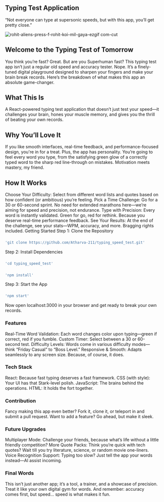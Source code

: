 ## Typing Test Application
“Not everyone can type at supersonic speeds, but with this app, you’ll get pretty close.”

![rohit-aliens-press-f-rohit-koi-mil-gaya-ezgif com-cut](https://github.com/user-attachments/assets/5c66e62c-a226-4b67-8bbe-f24219023caa)


## Welcome to the Typing Test of Tomorrow 
You think you’re fast? Great. But are you Superhuman fast? This typing test app isn’t just a regular old speed and accuracy tester. Nope. It’s a finely-tuned digital playground designed to sharpen your fingers and make your brain break records. Here’s the breakdown of what makes this app an absolute game-changer.

## What This Is
A React-powered typing test application that doesn’t just test your speed—it challenges your brain, hones your muscle memory, and gives you the thrill of beating your own records.

## Why You’ll Love It
If you like smooth interfaces, real-time feedback, and performance-focused design, you're in for a treat. Plus, the app has personality. You’re going to feel every word you type, from the satisfying green glow of a correctly typed word to the sharp red line-through on mistakes. Motivation meets mastery, my friend.

## How It Works
Choose Your Difficulty: Select from different word lists and quotes based on how confident (or ambitious) you’re feeling.
Pick a Time Challenge: Go for a 30 or 60-second sprint. No need for extended marathons here—we’re aiming for speed and precision, not endurance.
Type with Precision: Every word is instantly validated. Green for go, red for rethink. Because you deserve real-time performance feedback.
See Your Results: At the end of the challenge, see your stats—WPM, accuracy, and more. Bragging rights included.
Getting Started
Step 1: Clone the Repository
### 
```sh
'git clone https://github.com/Atharva-211/typing_speed_test.git'
```

Step 2: Install Dependencies
### 
```sh
'cd typing_speed_test'
```
### 
```sh
'npm install'
```

Step 3: Start the App
### 
```sh
'npm start'
```

Now open localhost:3000 in your browser and get ready to break your own records.

### Features
Real-Time Word Validation: Each word changes color upon typing—green if correct, red if you fumble.
Custom Timer: Select between a 30 or 60-second test.
Difficulty Levels: Words come in various difficulty modes—think “Friday Casual” to “Boss Level.”
Responsive & Smooth: Adapts seamlessly to any screen size. Because, of course, it does.
### Tech Stack
React: Because fast typing deserves a fast framework.
CSS (with style): Your UI has that Stark-level polish.
JavaScript: The brains behind the operations.
HTML: It holds the fort together.
### Contribution
Fancy making this app even better? Fork it, clone it, or teleport in and submit a pull request. Want to add a feature? Go ahead, but make it sleek.

### Future Upgrades
Multiplayer Mode: Challenge your friends, because what’s life without a little friendly competition?
More Quote Packs: Think you’re quick with tech quotes? Wait till you try literature, science, or random movie one-liners.
Voice Recognition Support: Typing too slow? Just tell the app your words instead—AI assist incoming.
### Final Words
This isn’t just another app; it’s a tool, a trainer, and a showcase of precision. Treat it like your own digital gym for words. And remember: accuracy comes first, but speed… speed is what makes it fun.
